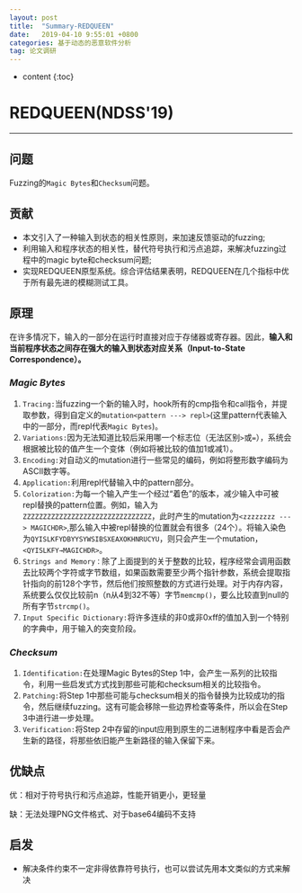 ```yaml
---
layout: post
title:  "Summary-REDQUEEN"
date:   2019-04-10 9:55:01 +0800
categories: 基于动态的恶意软件分析
tag: 论文调研
---
```

* content
{:toc}


# REDQUEEN(NDSS'19)

---

## 问题

Fuzzing的`Magic Bytes`和`Checksum`问题。

## 贡献

- 本文引入了一种输入到状态的相关性原则，来加速反馈驱动的fuzzing;
- 利用输入和程序状态的相关性，替代符号执行和污点追踪，来解决fuzzing过程中的magic byte和checksum问题;
- 实现REDQUEEN原型系统。综合评估结果表明，REDQUEEN在几个指标中优于所有最先进的模糊测试工具。

## 原理

在许多情况下，输入的一部分在运行时直接对应于存储器或寄存器。因此，**输入和当前程序状态之间存在强大的输入到状态对应关系（Input-to-State Correspondence）。**

### *Magic Bytes*

1. `Tracing:`当fuzzing一个新的输入时，hook所有的cmp指令和call指令，并提取参数，得到自定义的`mutation<pattern ---> repl>`(这里pattern代表输入中的一部分，而repl代表`Magic Bytes`)。
2. `Variations:`因为无法知道比较后采用哪一个标志位（无法区别`>`或`=`），系统会根据被比较的值产生一个变体（例如将被比较的值加1或减1）。
3. `Encoding:`对自动义的mutation进行一些常见的编码，例如将整形数字编码为ASCII数字等。
4. `Application:`利用repl代替输入中的pattern部分。
5. `Colorization:`为每一个输入产生一个经过“着色”的版本，减少输入中可被repl替换的pattern位置。例如，输入为`ZZZZZZZZZZZZZZZZZZZZZZZZZZZZZZZZ`，此时产生的mutation为`<zzzzzzzz ---> MAGICHDR>`,那么输入中被repl替换的位置就会有很多（24个）。将输入染色为`QYISLKFYDBYYSYWSIBSXEAXOKHNRUCYU`，则只会产生一个mutation，`<QYISLKFY→MAGICHDR>`。
6. `Strings and Memory：`除了上面提到的关于整数的比较，程序经常会调用函数去比较两个字符或字节数组，如果函数需要至少两个指针参数，系统会提取指针指向的前128个字节，然后他们按照整数的方式进行处理。对于内存内容，系统要么仅仅比较前n（n从4到32不等）字节`memcmp()`，要么比较直到null的所有字节`strcmp()`。
7. `Input Specific Dictionary:`将许多连续的非0或非0xff的值加入到一个特别的字典中，用于输入的突变阶段。

### *Checksum*

1. `Identification:`在处理Magic Bytes的Step 1中，会产生一系列的比较指令，利用一些启发式方式找到那些可能和checksum相关的比较指令。
2. `Patching:`将Step 1中那些可能与checksum相关的指令替换为比较成功的指令，然后继续fuzzing。这有可能会移除一些边界检查等条件，所以会在Step 3中进行进一步处理。
3. `Verification:`将Step 2中存留的input应用到原生的二进制程序中看是否会产生新的路径，将那些依旧能产生新路径的输入保留下来。

## 优缺点

优：相对于符号执行和污点追踪，性能开销更小，更轻量

缺：无法处理PNG文件格式、对于base64编码不支持



## 启发

* 解决条件约束不一定非得依靠符号执行，也可以尝试先用本文类似的方式来解决
